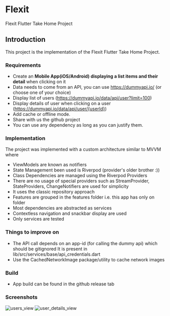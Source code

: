 # Flexit

Flexit Flutter Take Home Project

## Introduction

This project is the implementation of the Flexit Flutter Take Home Project.

### Requirements

- Create an **Mobile App(iOS/Android) displaying a list items and their detail** when clicking on it
- Data needs to come from an API, you can use https://dummyapi.io/ (or choose one of your choice)
- Display list of users (https://dummyapi.io/data/api/user?limit=100)
- Display details of user when clicking on a user (https://dummyapi.io/data/api/user/{userId})
- Add cache or offline mode.
- Share with us the github project 
- You can use any dependency as long as you can justify them.

### Implementation

The project was implemented with a custom architecture similar to MVVM where
- ViewModels are known as notifiers
- State Management been used is Riverpod (provider's older brother :))
- Class Dependencies are managed using the Riverpod Providers
- There are no usage of special providers such as StreamProvider, StateProviders, ChangeNotifiers are used for simplicity
- It uses the classic repository approach
- Features are grouped in the features folder i.e. this app has only on folder
- Most dependencies are abstracted as services
- Contextless navigation and snackbar display are used
- Only services are tested

### Things to improve on

- The API call depends on an app-id (for calling the dummy api) which should be gitignored It is present in lib/src/services/base/api_credentials.dart 
- Use the CachedNetworkImage package/utility to cache network images

### Build
- App build can be found in the github release tab

### Screenshots
![users_view](https://user-images.githubusercontent.com/50176100/138571670-9a6c5c19-2a1c-4ae7-915b-cd24c4b44bb8.jpeg)
![user_details_view](https://user-images.githubusercontent.com/50176100/138571671-bcce9039-91f2-491c-9cc5-6b9fe1c1c556.jpeg)
